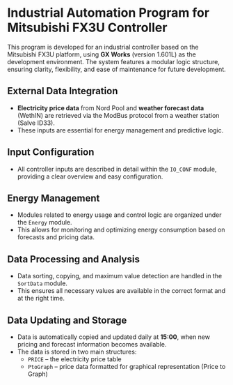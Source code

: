 # Industrial Automation Program for Mitsubishi FX3U Controller

This program is developed for an industrial controller based on the Mitsubishi FX3U platform, using **GX Works** (version 1.601L) as the development environment. The system features a modular logic structure, ensuring clarity, flexibility, and ease of maintenance for future development.

## External Data Integration

- **Electricity price data** from Nord Pool and **weather forecast data** (WethIN) are retrieved via the ModBus protocol from a weather station (Salve ID33).
- These inputs are essential for energy management and predictive logic.

## Input Configuration

- All controller inputs are described in detail within the `IO_CONF` module, providing a clear overview and easy configuration.

## Energy Management

- Modules related to energy usage and control logic are organized under the `Energy` module.
- This allows for monitoring and optimizing energy consumption based on forecasts and pricing data.

## Data Processing and Analysis

- Data sorting, copying, and maximum value detection are handled in the `SortData` module.
- This ensures all necessary values are available in the correct format and at the right time.

## Data Updating and Storage

- Data is automatically copied and updated daily at **15:00**, when new pricing and forecast information becomes available.
- The data is stored in two main structures:
  - `PRICE` – the electricity price table
  - `PtoGraph` – price data formatted for graphical representation (Price to Graph)